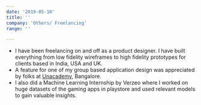 ```yaml
---
date: '2019-05-10'
title: ''
company: 'Others/ Freelancing'
range: ''

---
```


- I have been freelancing on and off as a product designer. I have built everything from low fidelity wireframes to high fidelity prototypes for clients based in India, USA and UK.
- A feature for one of my group based application design was appreciated by folks at [Unacademy](https://unacademy.com/), Bangalore.
- I also did a Machine Learning Internship by Verzeo where I worked on huge datasets of the gaming apps in playstore and used relevant models to gain valuable insights.



